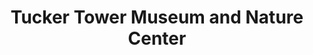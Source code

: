 ---
layout: repo
title: "Tucker Tower Museum and Nature Center"
id: 24182
permalink: repos/24182/
---